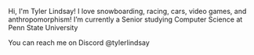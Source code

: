Hi, I'm Tyler Lindsay!
I love snowboarding, racing, cars, video games, and anthropomorphism!
I’m currently a Senior studying Computer Science at Penn State University

You can reach me on Discord @tylerlindsay

<!---
tyty4646/tyty4646 is a ✨ special ✨ repository because its `README.md` (this file) appears on your GitHub profile.
You can click the Preview link to take a look at your changes.
--->
